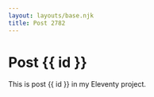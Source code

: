```yaml
---
layout: layouts/base.njk
title: Post 2782
---
```


# Post {{ id }}

This is post {{ id }} in my Eleventy project.
